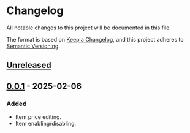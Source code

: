 # Changelog

All notable changes to this project will be documented in this file.

The format is based on [Keep a Changelog](https://keepachangelog.com/en/1.1.0/),
and this project adheres to [Semantic Versioning](https://semver.org/spec/v2.0.0.html).

## [Unreleased]

## [0.0.1] - 2025-02-06

### Added

- Item price editing.
- Item enabling/disabling.

[unreleased]: https://github.com/olivierlacan/keep-a-changelog/compare/v0.0.1...HEAD
[0.0.1]: https://github.com/olivierlacan/keep-a-changelog/releases/tag/v0.0.1
